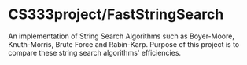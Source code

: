 # CS333project/FastStringSearch
An implementation of String Search Algorithms such as
Boyer-Moore, Knuth-Morris, Brute Force and Rabin-Karp.
Purpose of this project is to compare these string search algorithms' efficiencies.
